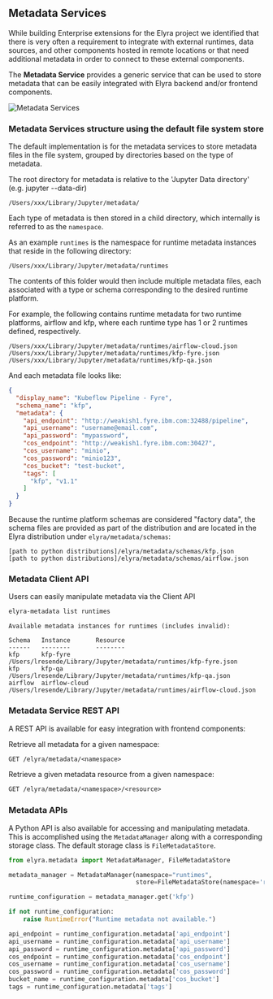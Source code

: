<!--
{% comment %}
Copyright 2018-2020 Elyra Authors

Licensed under the Apache License, Version 2.0 (the "License");
you may not use this file except in compliance with the License.
You may obtain a copy of the License at

http://www.apache.org/licenses/LICENSE-2.0

Unless required by applicable law or agreed to in writing, software
distributed under the License is distributed on an "AS IS" BASIS,
WITHOUT WARRANTIES OR CONDITIONS OF ANY KIND, either express or implied.
See the License for the specific language governing permissions and
limitations under the License.
{% endcomment %}
-->

## Metadata Services

While building Enterprise extensions for the Elyra project we identified that there
is very often a requirement to integrate with external runtimes, data sources, and other 
components hosted in remote locations or that need additional metadata in order to connect
to these external components. 

The **Metadata Service** provides a generic service that can be used to store metadata
that can be easily integrated with Elyra backend and/or frontend components.

![Metadata Services](../images/metadata-components.png)

### Metadata Services structure using the default file system store

The default implementation is for the metadata services to store metadata files in the file system, grouped
by directories based on the type of metadata. 

The root directory for metadata is relative to the 'Jupyter Data directory' (e.g. jupyter --data-dir)

```
/Users/xxx/Library/Jupyter/metadata/
```

Each type of metadata is then stored in a child directory, which internally is
referred to as the `namespace`. 

As an example `runtimes` is the namespace for runtime metadata instances that reside in the following directory:

```
/Users/xxx/Library/Jupyter/metadata/runtimes
```

The contents of this folder would then include multiple metadata files, each associated with a type or schema corresponding to the desired runtime platform.

For example, the following contains runtime metadata for two runtime platforms, airflow and kfp, 
where each runtime type has 1 or 2 runtimes defined, respectively.

```
/Users/xxx/Library/Jupyter/metadata/runtimes/airflow-cloud.json
/Users/xxx/Library/Jupyter/metadata/runtimes/kfp-fyre.json
/Users/xxx/Library/Jupyter/metadata/runtimes/kfp-qa.json
```

And each metadata file looks like:

```json
{
  "display_name": "Kubeflow Pipeline - Fyre",
  "schema_name": "kfp",
  "metadata": {
    "api_endpoint": "http://weakish1.fyre.ibm.com:32488/pipeline",
    "api_username": "username@email.com",
    "api_password": "mypassword",
    "cos_endpoint": "http://weakish1.fyre.ibm.com:30427",
    "cos_username": "minio",
    "cos_password": "minio123",
    "cos_bucket": "test-bucket",
    "tags": [
      "kfp", "v1.1"
    ]
  }
}
```

Because the runtime platform schemas are considered "factory data", the schema files are provided as part of the distribution and are located in the Elyra distribution under `elyra/metadata/schemas`:

```
[path to python distributions]/elyra/metadata/schemas/kfp.json
[path to python distributions]/elyra/metadata/schemas/airflow.json
```


### Metadata Client API

Users can easily manipulate metadata via the Client API

```bash
elyra-metadata list runtimes
```

```
Available metadata instances for runtimes (includes invalid):

Schema   Instance       Resource  
------   --------       -------- 
kfp      kfp-fyre       /Users/lresende/Library/Jupyter/metadata/runtimes/kfp-fyre.json
kfp      kfp-qa         /Users/lresende/Library/Jupyter/metadata/runtimes/kfp-qa.json
airflow  airflow-cloud  /Users/lresende/Library/Jupyter/metadata/runtimes/airflow-cloud.json
```

### Metadata Service REST API

A REST API is available for easy integration with frontend components:

Retrieve all metadata for a given namespace:

```REST
GET /elyra/metadata/<namespace>
```

Retrieve a given metadata resource from a given namespace:

```REST
GET /elyra/metadata/<namespace>/<resource>
```


### Metadata APIs
A Python API is also available for accessing and manipulating metadata.  This is accomplished using the `MetadataManager` along with a corresponding storage class.  The default storage class is `FileMetadataStore`.

```Python
from elyra.metadata import MetadataManager, FileMetadataStore

metadata_manager = MetadataManager(namespace="runtimes",
                                   store=FileMetadataStore(namespace='runtimes'))

runtime_configuration = metadata_manager.get('kfp')

if not runtime_configuration:
    raise RuntimeError("Runtime metadata not available.")

api_endpoint = runtime_configuration.metadata['api_endpoint']
api_username = runtime_configuration.metadata['api_username']
api_password = runtime_configuration.metadata['api_password']
cos_endpoint = runtime_configuration.metadata['cos_endpoint']
cos_username = runtime_configuration.metadata['cos_username']
cos_password = runtime_configuration.metadata['cos_password']
bucket_name = runtime_configuration.metadata['cos_bucket']
tags = runtime_configuration.metadata['tags']

```



